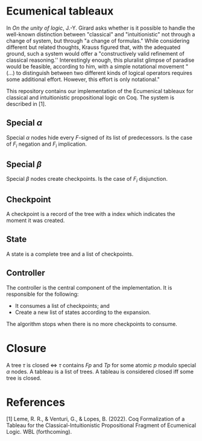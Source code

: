 # Ecumenical tableaux

In _On the unity of logic_, J.-Y. Girard asks whether is it possible to handle the well-known distinction between "classical" and "intuitionistic" not through a change of system, but through "a change of formulas." While considering different but related thoughts, Krauss figured that, with the adequated ground, such a system would offer a "constructively valid refinement of classical reasoning.'' Interestingly enough, this pluralist glimpse of paradise would be feasible, according to him, with a simple notational movement "(...) to distinguish between two different kinds of logical operators requires some additional effort. However, this effort is only notational."

This repository contains our implementation of the Ecumenical tableaux for classical and intuitionistic propositional logic on Coq. The system is described in [1].

## Special $\alpha$

Special $\alpha$ nodes hide every $F$-signed of its list of predecessors. Is the case of $F_i$ negation and $F_i$ implication.

## Special $\beta$

Special $\beta$ nodes create checkpoints. Is the case of $F_i$ disjunction.

## Checkpoint

A checkpoint is a record of the tree with a index which indicates the moment it was created.

## State

A state is a complete tree and a list of checkpoints.

## Controller 

The controller is the central component of the implementation. It is responsible for the following:

* It consumes a list of checkpoints; and
* Create a new list of states according to the expansion.

The algorithm stops when there is no more checkpoints to consume.

# Closure 

A tree $\tau$ is closed $\iff$ $\tau$ contains $F p$ and $T p$ for some atomic $p$ modulo special $\alpha$ nodes. A tableau is a list of trees.  A tableau is considered closed iff some tree is closed.

# References

[1] Leme, R. R., \& Venturi, G., \& Lopes, B. (2022). Coq Formalization of a Tableau for the Classical-Intuitionistic Propositional Fragment of Ecumenical Logic. WBL (forthcoming).